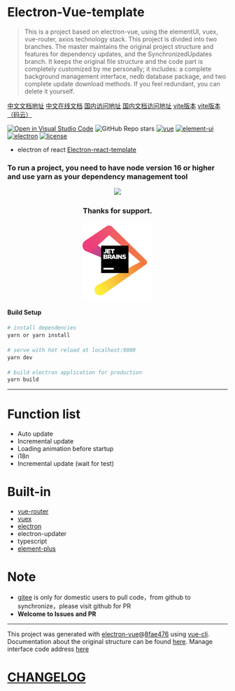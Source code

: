 # Electron-Vue-template

> This is a project based on electron-vue, using the elementUI, vuex, vue-router, axios technology stack. This project is divided into two branches. The master maintains the original project structure and features for dependency updates, and the SynchronizedUpdates branch. It keeps the original file structure and the code part is completely customized by me personally; it includes: a complete background management interface, nedb database package, and two complete update download methods. If you feel redundant, you can delete it yourself.

[中文文档地址](https://github.com/umbrella22/electron-vue-template/blob/master/README_ZH.md)
[中文在线文档](https://umbrella22.github.io/electron-vue-template-doc/)
[国内访问地址](https://gitee.com/Zh-Sky/electron-vue-template)
[国内文档访问地址](https://zh-sky.gitee.io/electron-vue-template-doc/)
[vite版本](https://github.com/umbrella22/electron-vite-template)
[vite版本（码云）](https://gitee.com/Zh-Sky/electron-vite-template)

[![Open in Visual Studio Code](https://open.vscode.dev/badges/open-in-vscode.svg)](https://open.vscode.dev/umbrella22/electron-vue-template)
![GitHub Repo stars](https://img.shields.io/github/stars/umbrella22/electron-vue-template)
[![vue](https://img.shields.io/badge/vue-2.7.10-brightgreen.svg)](https://github.com/vuejs/vue)
[![element-ui](https://img.shields.io/badge/element--ui-2.15.9-brightgreen.svg)](https://github.com/ElemeFE/element)
[![electron](https://img.shields.io/badge/electron-19.0.17-brightgreen.svg)](https://github.com/electron/electron)
[![license](https://img.shields.io/github/license/mashape/apistatus.svg)](https://github.com/umbrella22/electron-vue-template/blob/master/LICENSE)

- electron of react [Electron-react-template](https://github.com/umbrella22/electron-react-template)

### To run a project, you need to have **node version 16** or higher and **use yarn as your dependency management tool**

<p align="center">
  <a href="https://github.com/umbrella22/electron-vue-template">
    <img src="https://github.com/umbrella22/electron-vue-template/actions/workflows/build-test.yml/badge.svg">
  </a>
</p>

<h3 align="center">Thanks for support.</h3>

<p align="center">
  <a href="https://www.jetbrains.com/?from=electron-vue-template" target="_blank">
    <img width="160px" src="https://github.com/umbrella22/MCsever/blob/master/jetbrains.png">
  </a>
</p>



#### Build Setup

``` bash
# install dependencies
yarn or yarn install

# serve with hot reload at localhost:9080
yarn dev

# build electron application for production
yarn build


```
---
# Function list

- Auto update
- Incremental update
- Loading animation before startup
- i18n
- Incremental update (wait for test)

# Built-in

- [vue-router](https://router.vuejs.org)
- [vuex](https://vuex.vuejs.org)
- [electron](http://www.electronjs.org/docs)
- electron-updater
- typescript
- [element-plus](https://element.eleme.cn/#/en-US)

# Note

- [gitee](https://gitee.com/Zh-Sky/electron-vue-template) is only for domestic users to pull code，from github to synchronize，please visit github for PR
- **Welcome to Issues and PR**

---

This project was generated with [electron-vue](https://github.com/SimulatedGREG/electron-vue)@[8fae476](https://github.com/SimulatedGREG/electron-vue/tree/8fae4763e9d225d3691b627e83b9e09b56f6c935) using [vue-cli](https://github.com/vuejs/vue-cli). Documentation about the original structure can be found [here](https://simulatedgreg.gitbooks.io/electron-vue/content/index.html).
Manage interface code address [here](https://github.com/PanJiaChen/electron-vue-admin)

# [CHANGELOG](CHANGELOG.md)
